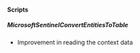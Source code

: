 
#### Scripts

##### MicrosoftSentinelConvertEntitiesToTable

- Improvement in reading the context data
